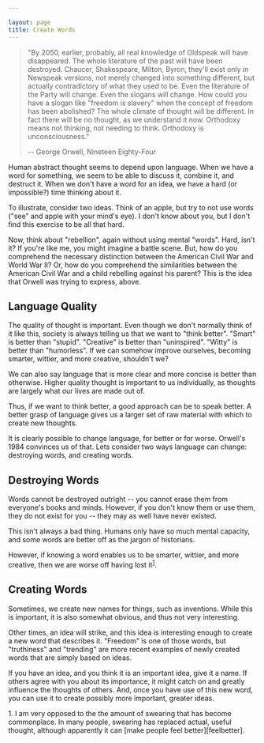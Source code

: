 ```yaml
---

layout: page
title: Create Words
---
```


> "By 2050‚ earlier, probably‚ all real knowledge of Oldspeak will have disappeared. The 
> whole literature of the past will have been destroyed. Chaucer, Shakespeare, Milton, 
> Byron‚ they'll exist only in Newspeak versions, not merely changed into something 
> different, but actually contradictory of what they used to be. Even the literature of 
> the Party will change. Even the slogans will change. How could you have a slogan like 
> "freedom is slavery" when the concept of freedom has been abolished? The whole climate 
> of thought will be different. In fact there will be no thought, as we understand it 
> now. Orthodoxy means not thinking‚ not needing to think. Orthodoxy is unconsciousness."
>
> -- George Orwell, Nineteen Eighty-Four


Human abstract thought seems to depend upon language. When we have a word for something, we 
seem to be able to discuss it, combine it, and destruct it. When we don't have a word for 
an idea, we have a hard (or impossible?) time thinking about it.

To illustrate, consider two ideas. Think of an apple, but try to not use words ("see" and 
apple with your mind's eye). I don't know about you, but I don't find this exercise to be 
all that hard.

Now, think about "rebellion", again without using mental "words". Hard, isn't it? If 
you're like me, you might imagine a battle scene. But, how do you comprehend the necessary 
distinction between the American Civil War and World War II? Or, how do you comprehend 
the similarities between the American Civil War and a child rebelling against his parent? 
This is the idea that Orwell was trying to express, above.


## Language Quality

The quality of thought is important. 
Even though we don't normally think of it like this, society is always
telling us that we want to "think better". "Smart" is
better than "stupid". "Creative" is better than "uninspired". "Witty"
is better than "humorless". If we can somehow improve ourselves,
becoming smarter, wittier, and more creative, shouldn't we?

We can also say language that is more
clear and more concise is better than otherwise. Higher quality
thought is important to us individually, as thoughts are largely what
our lives are made out of.

Thus, if we want to think better, a good approach can be to speak
better. A better grasp of language gives us a larger set of raw 
material with which to create new thoughts.

It is clearly possible to change language, for better or for
worse. Orwell's 1984 convinces us of that. Lets consider two ways
language can change: destroying words, and creating words.


## Destroying Words

Words cannot be destroyed outright -- you cannot erase them from
everyone's books and minds. However, if you don't know them or
use them, they do not exist for you -- they may as well have never
existed.

This isn't always a bad thing. Humans only have so much mental
capacity, and some words are better off as the jargon of
historians.

However, if knowing a word enables us to be smarter, wittier, and more
creative, then we are worse off having lost it<sup><a href="#1">1</a></sup>.

## Creating Words

Sometimes, we create new names for things, such as inventions. While
this is important, it is also somewhat obvious, and thus not very
interesting. 

Other times, an idea will strike, and this idea is interesting enough
to create a new word that describes it. "Freedom" is one of those words,
but "truthiness" and "trending" are more recent examples of newly
created words that are simply based on ideas.

If you have an idea, and you think it is an important idea, give it a
name. If others agree with you about its importance, it might 
catch on and greatly influence the thoughts of others. And, once you 
have use of this new word, you can use it to create possibly 
more important, greater ideas. 

<span class="footnotes">
<a id="1" /></a>1. I am very opposed to the the amount of swearing
that has become commonplace. In many people, swearing has replaced actual, 
useful thought, although apparently it can [make people feel
better][feelbetter].
</span>

[feelbetter]: http://www.reuters.com/article/idUSTRE56C1B320090713
